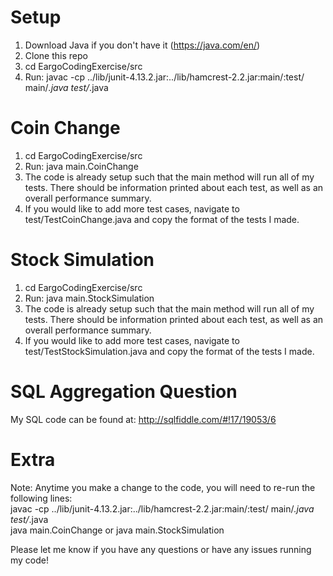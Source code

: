 # Setup
1. Download Java if you don't have it (https://java.com/en/)
2. Clone this repo
3. cd EargoCodingExercise/src
4. Run: javac -cp ../lib/junit-4.13.2.jar:../lib/hamcrest-2.2.jar:main/:test/ main/*.java test/*.java

# Coin Change
1. cd EargoCodingExercise/src
2. Run: java main.CoinChange
3. The code is already setup such that the main method will run all of my tests. There should be information printed about each test, as well as an overall performance summary.
4. If you would like to add more test cases, navigate to test/TestCoinChange.java and copy the format of the tests I made.

# Stock Simulation
1. cd EargoCodingExercise/src
2. Run: java main.StockSimulation
3. The code is already setup such that the main method will run all of my tests. There should be information printed about each test, as well as an overall performance summary.
4. If you would like to add more test cases, navigate to test/TestStockSimulation.java and copy the format of the tests I made.

# SQL Aggregation Question
My SQL code can be found at: http://sqlfiddle.com/#!17/19053/6

# Extra
Note: Anytime you make a change to the code, you will need to re-run the following lines:<br/>
javac -cp ../lib/junit-4.13.2.jar:../lib/hamcrest-2.2.jar:main/:test/ main/*.java test/*.java<br/>
java main.CoinChange or java main.StockSimulation

Please let me know if you have any questions or have any issues running my code!
